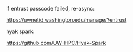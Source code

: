 if entrust passcode failed, re-async:

https://uwnetid.washington.edu/manage/?entrust


hyak spark:

https://github.com/UW-HPC/Hyak-Spark
